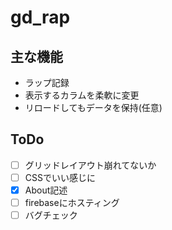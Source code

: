 # gd_rap

## 主な機能

* ラップ記録
* 表示するカラムを柔軟に変更
* リロードしてもデータを保持(任意)

## ToDo

* [ ] グリッドレイアウト崩れてないか
* [ ] CSSでいい感じに
* [x] About記述
* [ ] firebaseにホスティング
* [ ] バグチェック
